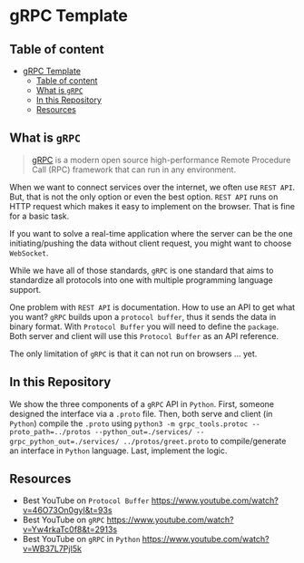 # gRPC Template

Table of content
---

- [gRPC Template](#grpc-template)
  - [Table of content](#table-of-content)
  - [What is `gRPC`](#what-is-grpc)
  - [In this Repository](#in-this-repository)
  - [Resources](#resources)



## What is `gRPC`

> [gRPC](https://grpc.io/#:~:text=gRPC%20is%20a%20modern%20open,can%20run%20in%20any%20environment.) is a modern open source high-performance Remote Procedure Call (RPC) framework that can run in any environment.

When we want to connect services over the internet, we often use `REST API`.
But, that is not the only option or even the best option.
`REST API` runs on HTTP request which makes it easy to implement on the browser.
That is fine for a basic task.

If you want to solve a real-time application where the server can be the one initiating/pushing the data without client request, you might want to choose `WebSocket`.

While we have all of those standards, `gRPC` is one standard that aims to standardize all protocols into one with multiple programming language support.

One problem with `REST API` is documentation.
How to use an API to get what you want?
`gRPC` builds upon a `protocol buffer`, thus it sends the data in binary format.
With `Protocol Buffer` you will need to define the `package`.
Both server and client will use this `Protocol Buffer` as an API reference.

The only limitation of `gRPC` is that it can not run on browsers ... yet.

## In this Repository

We show the three components of a `gRPC` API in `Python`.
First, someone designed the interface via a `.proto` file.
Then, both serve and client (in `Python`) compile the `.proto` using `python3 -m grpc_tools.protoc --proto_path=../protos --python_out=./services/ --grpc_python_out=./services/ ../protos/greet.proto` to compile/generate an interface in `Python` language.
Last, implement the logic.

## Resources

- Best YouTube on `Protocol Buffer` https://www.youtube.com/watch?v=46O73On0gyI&t=93s
- Best YouTube on `gRPC` https://www.youtube.com/watch?v=Yw4rkaTc0f8&t=2913s
- Best YouTube on `gRPC` in `Python` https://www.youtube.com/watch?v=WB37L7PjI5k
